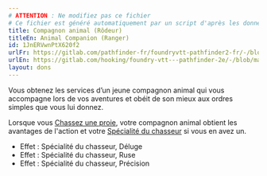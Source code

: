 ```yaml
---
# ATTENTION : Ne modifiez pas ce fichier
# Ce fichier est généré automatiquement par un script d'après les données du module Foundry VTT officiel et de sa traduction
title: Compagnon animal (Rôdeur)
titleEn: Animal Companion (Ranger)
id: 1JnERVwnPtX620f2
urlFr: https://gitlab.com/pathfinder-fr/foundryvtt-pathfinder2-fr/-/blob/master/data/feats/1JnERVwnPtX620f2.htm
urlEn: https://gitlab.com/hooking/foundry-vtt---pathfinder-2e/-/blob/master/packs/data/feats.db/animal-companion-ranger.json
layout: dons
---
```

Vous obtenez les services d’un jeune compagnon animal qui vous accompagne lors de vos aventures et obéit de son mieux aux ordres simples que vous lui donnez.

Lorsque vous [Chassez une proie](../actions/chasser-une-proie.html), votre compagnon animal obtient les avantages de l'action et votre [Spécialité du chasseur](../capacité-classe/spécialité-du-chasseur.html) si vous en avez un.

- Effet : Spécialité du chasseur, Déluge
- Effet : Spécialité du chasseur, Ruse
- Effet : Spécialité du chasseur, Précision
